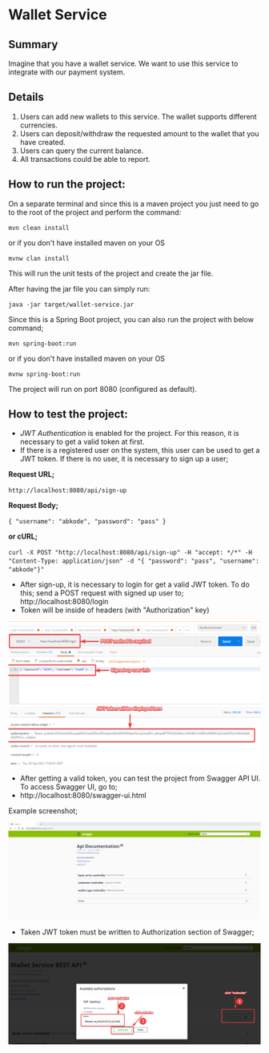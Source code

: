 # Wallet Service

## Summary

Imagine that you have a wallet service. We want to use this service to integrate with our payment system.

## Details

1. Users can add new wallets to this service. The wallet supports different currencies.
2. Users can deposit/withdraw the requested amount to the wallet that you have created.
3. Users can query the current balance.
4. All transactions could be able to report.


How to run the project:
-----------------------

On a separate terminal and since this is a maven project you just need to go to the root of the project and perform the command:
```
mvn clean install
```
or if you don't have installed maven on your OS

```
mvnw clan install
```


This will run the unit tests of the project and create the jar file.

After having the jar file you can simply run:

```
java -jar target/wallet-service.jar
```

Since this is a Spring Boot project, you can also run the project with below command;
```
mvn spring-boot:run
```

or if you don't have installed maven on your OS
```
mvnw spring-boot:run
```

The project will run on port 8080 (configured as default).


How to test the project:
-----------------------

* _JWT Authentication_ is enabled for the project. For this reason, it is necessary to get a valid token at first.
* If there is a registered user on the system, this user can be used to get a JWT token. If there is no user, it is necessary to sign up a user;


**Request URL;**

`http://localhost:8080/api/sign-up`


**Request Body;**

`{
"username": "abkode",
"password": "pass"
}`


**or cURL;**

`curl -X POST "http://localhost:8080/api/sign-up" -H "accept: */*" -H "Content-Type: application/json" -d "{ "password": "pass", "username": "abkode"}"`

* After sign-up, it is necessary to login for get a valid JWT token. To do this; send a POST request with signed up user to; http://localhost:8080/login
* Token will be inside of headers (with "Authorization" key)

![postman](./src/main/resources/img/postman-02-jwt.png)


* After getting a valid token, you can test the project from Swagger API UI. To access Swagger UI, go to;
* http://localhost:8080/swagger-ui.html

Example screenshot;

![swaggerui](./src/main/resources/img/swagger-01.png)

* Taken JWT token must be written to Authorization section of Swagger;

![swaggerui](./src/main/resources/img/swagger-03-jwt.png)